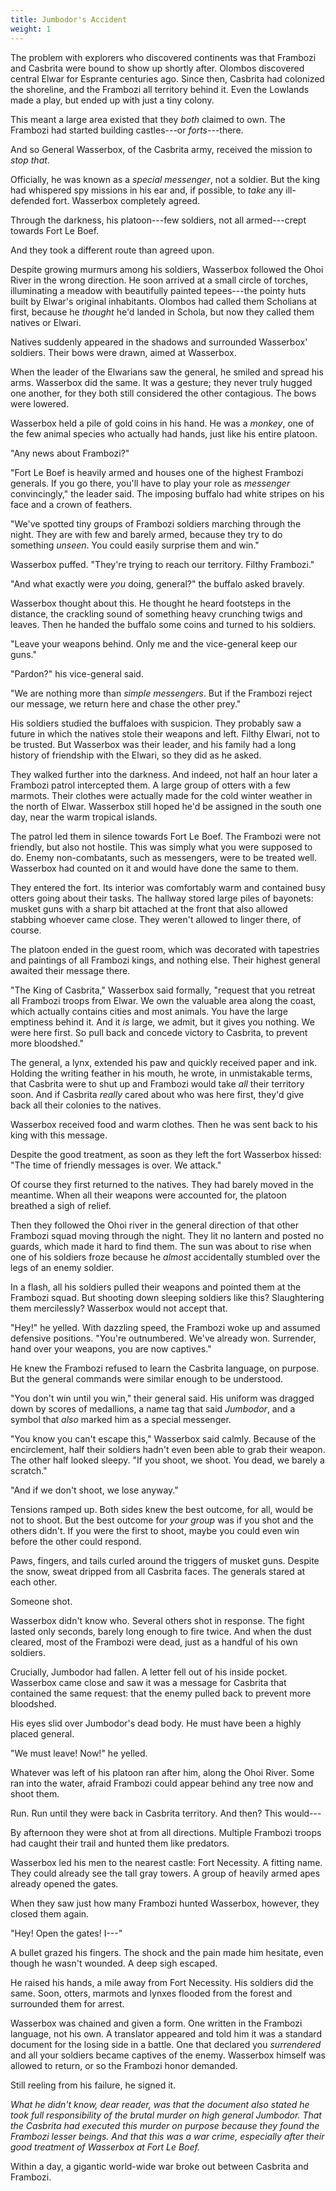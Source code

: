 ```yaml
---
title: Jumbodor's Accident
weight: 1
---
```

The problem with explorers who discovered continents was that Frambozi and Casbrita were bound to show up shortly after. Olombos discovered central Elwar for Esprante centuries ago. Since then, Casbrita had colonized the shoreline, and the Frambozi all territory behind it. Even the Lowlands made a play, but ended up with just a tiny colony.

This meant a large area existed that they _both_ claimed to own. The Frambozi had started building castles---or _forts_---there. 

And so General Wasserbox, of the Casbrita army, received the mission to _stop that_.

Officially, he was known as a _special messenger_, not a soldier. But the king had whispered spy missions in his ear and, if possible, to _take_ any ill-defended fort. Wasserbox completely agreed.

Through the darkness, his platoon---few soldiers, not all armed---crept towards Fort Le Boef.

And they took a different route than agreed upon.

Despite growing murmurs among his soldiers, Wasserbox followed the Ohoi River in the wrong direction. He soon arrived at a small circle of torches, illuminating a meadow with beautifully painted tepees---the pointy huts built by Elwar's original inhabitants. Olombos had called them Scholians at first, because he _thought_ he'd landed in Schola, but now they called them natives or Elwari.

Natives suddenly appeared in the shadows and surrounded Wasserbox' soldiers. Their bows were drawn, aimed at Wasserbox.

When the leader of the Elwarians saw the general, he smiled and spread his arms. Wasserbox did the same. It was a gesture; they never truly hugged one another, for they both still considered the other contagious. The bows were lowered.

Wasserbox held a pile of gold coins in his hand. He was a _monkey_, one of the few animal species who actually had hands, just like his entire platoon.

"Any news about Frambozi?"

"Fort Le Boef is heavily armed and houses one of the highest Frambozi generals. If you go there, you'll have to play your role as _messenger_ convincingly," the leader said. The imposing buffalo had white stripes on his face and a crown of feathers. 

"We've spotted tiny groups of Frambozi soldiers marching through the night. They are with few and barely armed, because they try to do something _unseen_. You could easily surprise them and win."

Wasserbox puffed. "They're trying to reach our territory. Filthy Frambozi."

"And what exactly were _you_ doing, general?" the buffalo asked bravely.

Wasserbox thought about this. He thought he heard footsteps in the distance, the crackling sound of something heavy crunching twigs and leaves. Then he handed the buffalo some coins and turned to his soldiers.

"Leave your weapons behind. Only me and the vice-general keep our guns."

"Pardon?" his vice-general said.

"We are nothing more than _simple messengers_. But if the Frambozi reject our message, we return here and chase the other prey."

His soldiers studied the buffaloes with suspicion. They probably saw a future in which the natives stole their weapons and left. Filthy Elwari, not to be trusted. But Wasserbox was their leader, and his family had a long history of friendship with the Elwari, so they did as he asked.

They walked further into the darkness. And indeed, not half an hour later a Frambozi patrol intercepted them. A large group of otters with a few marmots. Their clothes were actually made for the cold winter weather in the north of Elwar. Wasserbox still hoped he'd be assigned in the south one day, near the warm tropical islands.

The patrol led them in silence towards Fort Le Boef. The Frambozi were not friendly, but also not hostile. This was simply what you were supposed to do. Enemy non-combatants, such as messengers, were to be treated well. Wasserbox had counted on it and would have done the same to them.

They entered the fort. Its interior was comfortably warm and contained busy otters going about their tasks. The hallway stored large piles of bayonets: musket guns with a sharp bit attached at the front that also allowed stabbing whoever came close. They weren't allowed to linger there, of course.

The platoon ended in the guest room, which was decorated with tapestries and paintings of all Frambozi kings, and nothing else. Their highest general awaited their message there.

"The King of Casbrita," Wasserbox said formally, "request that you retreat all Frambozi troops from Elwar. We own the valuable area along the coast, which actually contains cities and most animals. You have the large emptiness behind it. And it _is_ large, we admit, but it gives you nothing. We were here first. So pull back and concede victory to Casbrita, to prevent more bloodshed."

The general, a lynx, extended his paw and quickly received paper and ink. Holding the writing feather in his mouth, he wrote, in unmistakable terms, that Casbrita were to shut up and Frambozi would take _all_ their territory soon. And if Casbrita _really_ cared about who was here first, they'd give back all their colonies to the natives.

Wasserbox received food and warm clothes. Then he was sent back to his king with this message.

Despite the good treatment, as soon as they left the fort Wasserbox hissed: "The time of friendly messages is over. We attack."

Of course they first returned to the natives. They had barely moved in the meantime. When all their weapons were accounted for, the platoon breathed a sigh of relief.

Then they followed the Ohoi river in the general direction of that other Frambozi squad moving through the night. They lit no lantern and posted no guards, which made it hard to find them. The sun was about to rise when one of his soldiers froze because he _almost_ accidentally stumbled over the legs of an enemy soldier.

In a flash, all his soldiers pulled their weapons and pointed them at the Frambozi squad. But shooting down sleeping soldiers like this? Slaughtering them mercilessly? Wasserbox would not accept that.

"Hey!" he yelled. With dazzling speed, the Frambozi woke up and assumed defensive positions. "You're outnumbered. We've already won. Surrender, hand over your weapons, you are now captives."

He knew the Frambozi refused to learn the Casbrita language, on purpose. But the general commands were similar enough to be understood.

"You don't win until you win," their general said. His uniform was dragged down by scores of medallions, a name tag that said _Jumbodor_, and a symbol that _also_ marked him as a special messenger.

"You know you can't escape this," Wasserbox said calmly. Because of the encirclement, half their soldiers hadn't even been able to grab their weapon. The other half looked sleepy. "If you shoot, we shoot. You dead, we barely a scratch."

"And if we don't shoot, we lose anyway."

Tensions ramped up. Both sides knew the best outcome, for all, would be not to shoot. But the best outcome for _your group_ was if you shot and the others didn't. If you were the first to shoot, maybe you could even win before the other could respond.

Paws, fingers, and tails curled around the triggers of musket guns. Despite the snow, sweat dripped from all Casbrita faces. The generals stared at each other.

Someone shot.

Wasserbox didn't know who. Several others shot in response. The fight lasted only seconds, barely long enough to fire twice. And when the dust cleared, most of the Frambozi were dead, just as a handful of his own soldiers.

Crucially, Jumbodor had fallen. A letter fell out of his inside pocket. Wasserbox came close and saw it was a message for Casbrita that contained the same request: that the enemy pulled back to prevent more bloodshed.

His eyes slid over Jumbodor's dead body. He must have been a highly placed general.

"We must leave! Now!" he yelled.

Whatever was left of his platoon ran after him, along the Ohoi River. Some ran into the water, afraid Frambozi could appear behind any tree now and shoot them.

Run. Run until they were back in Casbrita territory. And then? This would---

By afternoon they were shot at from all directions. Multiple Frambozi troops had caught their trail and hunted them like predators.

Wasserbox led his men to the nearest castle: Fort Necessity. A fitting name. They could already see the tall gray towers. A group of heavily armed apes already opened the gates.

When they saw just how many Frambozi hunted Wasserbox, however, they closed them again.

"Hey! Open the gates! I---"

A bullet grazed his fingers. The shock and the pain made him hesitate, even though he wasn't wounded. A deep sigh escaped.

He raised his hands, a mile away from Fort Necessity. His soldiers did the same. Soon, otters, marmots and lynxes flooded from the forest and surrounded them for arrest.

Wasserbox was chained and given a form. One written in the Frambozi language, not his own. A translator appeared and told him it was a standard document for the losing side in a battle. One that declared you _surrendered_ and all your soldiers became captives of the enemy. Wasserbox himself was allowed to return, or so the Frambozi honor demanded.

Still reeling from his failure, he signed it.

_What he didn't know, dear reader, was that the document also stated he took full responsibility of the brutal murder on high general Jumbodor. That the Casbrita had executed this murder on purpose because they found the Frambozi lesser beings. And that this was a war crime, especially after their good treatment of Wasserbox at Fort Le Boef._

Within a day, a gigantic world-wide war broke out between Casbrita and Frambozi.